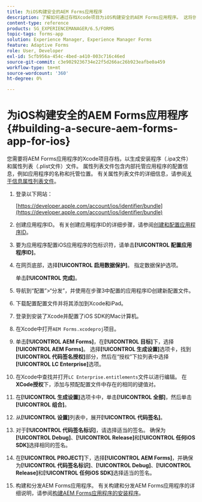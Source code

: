 ```yaml
---
title: 为iOS构建安全的AEM Forms应用程序
description: 了解如何通过存档Xcode项目为iOS构建安全的AEM Forms应用程序。 这将创建安装程序（.ipa文件）和属性列表（.plist文件）文件。
content-type: reference
products: SG_EXPERIENCEMANAGER/6.5/FORMS
topic-tags: forms-app
solution: Experience Manager, Experience Manager Forms
feature: Adaptive Forms
role: User, Developer
exl-id: 5cfb956a-454c-4bed-a410-003c716c46ed
source-git-commit: c3e9029236734e22f5d266ac26b923eafbe0a459
workflow-type: tm+mt
source-wordcount: '360'
ht-degree: 0%

---
```


# 为iOS构建安全的AEM Forms应用程序 {#building-a-secure-aem-forms-app-for-ios}

您需要将AEM Forms应用程序的Xcode项目存档，以生成安装程序（.ipa文件）和属性列表（.plist文件）文件。 属性列表文件包含内部托管应用程序的配置信息，例如应用程序的名称和托管位置。 有关属性列表文件的详细信息，请参阅[关于信息属性列表文件](https://developer.apple.com/library/ios/#documentation/general/Reference/InfoPlistKeyReference/Articles/AboutInformationPropertyListFiles.html)。

1. 登录以下网站：

   [https://developer.apple.com/account/ios/identifier/bundle](https://developer.apple.com/account/ios/identifier/bundle)

1. 创建应用程序ID。 有关创建应用程序ID的详细步骤，请参阅[创建和配置应用程序ID](https://developer.apple.com/library/ios/documentation/IDEs/Conceptual/AppDistributionGuide/MaintainingProfiles/MaintainingProfiles.html)。
1. 要为应用程序配置iOS应用程序的包标识符，请单击&#x200B;**[!UICONTROL 配置应用程序ID]**。
1. 在网页底部，选择&#x200B;**[!UICONTROL 启用数据保护]**。 指定数据保护选项。

   单击&#x200B;**[!UICONTROL 完成]**。

1. 导航到“配置”>“分发”，并使用在步骤3中配置的应用程序ID创建新配置文件。
1. 下载配置配置文件并将其添加到Xcode和iPad。
1. 登录到安装了Xcode并配置了iOS SDK的Mac计算机。
1. 在Xcode中打开`AEM Forms.xcodeproj`项目。
1. 单击&#x200B;**[!UICONTROL AEM Forms]**，在&#x200B;**[!UICONTROL 目标]**&#x200B;下，选择&#x200B;**[!UICONTROL AEM Forms]**。 选择&#x200B;**[!UICONTROL 生成设置]**&#x200B;选项卡，找到&#x200B;**[!UICONTROL 代码签名授权]**&#x200B;部分，然后在“授权”下拉列表中选择&#x200B;**[!UICONTROL LC Enterprise]**&#x200B;选项。
1. 在Xcode中查找并打开`LC Enterprise.entitlements`文件以进行编辑。 在&#x200B;**XCode授权**&#x200B;下，添加与预配配置文件中存在的相同的键值对。
1. 在&#x200B;**[!UICONTROL 生成设置]**&#x200B;选项卡中，单击&#x200B;**[!UICONTROL 全部]**，然后单击&#x200B;**[!UICONTROL 组合]**。
1. 从&#x200B;**[!UICONTROL 设置]**&#x200B;列表中，展开&#x200B;**[!UICONTROL 代码签名]**。
1. 对于&#x200B;**[!UICONTROL 代码签名标识]**，请选择适当的签名。 确保为&#x200B;**[!UICONTROL Debug]**、**[!UICONTROL Release]**&#x200B;和&#x200B;**[!UICONTROL 任何iOS SDK]**&#x200B;选择相同的签名。
1. 在&#x200B;**[!UICONTROL PROJECT]**&#x200B;下，选择&#x200B;**[!UICONTROL AEM Forms]**，并确保为&#x200B;**[!UICONTROL 代码签名标识]**、**[!UICONTROL Debug]**、**[!UICONTROL Release]**&#x200B;和&#x200B;**[!UICONTROL 任何iOS SDK]**&#x200B;选择适当的签名。
1. 构建和分发AEM Forms应用程序。 有关构建和分发AEM Forms应用程序的详细说明，请参阅[构建AEM Forms应用程序的安装程序](setup-xcode-project-build-installer.md#build-the-installer-for-the-mobile-workspace-app)。
